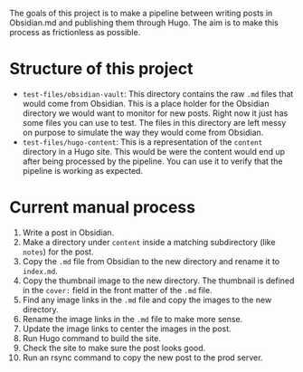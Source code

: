 The goals of this project is to make a pipeline between writing posts in Obsidian.md and publishing them through Hugo. The aim is to make this process as frictionless as possible.

# Structure of this project
- `test-files/obsidian-vault`: This directory contains the raw `.md` files that would come from Obsidian. This is a place holder for the Obsidian directory we would want to monitor for new posts. Right now it just has some files you can use to test. The files in this directory are left messy on purpose to simulate the way they would come from Obsidian.
- `test-files/hugo-content`: This is a representation of the `content` directory in a Hugo site. This would be were the content would end up after being processed by the pipeline. You can use it to verify that the pipeline is working as expected.

# Current manual process
1. Write a post in Obsidian.
2. Make a directory under `content` inside a matching subdirectory (like `notes`) for the post.
3. Copy the `.md` file from Obsidian to the new directory and rename it to `index.md`.
4. Copy the thumbnail image to the new directory. The thumbnail is defined in the `cover:` field in the front matter of the `.md` file.
5. Find any image links in the `.md` file and copy the images to the new directory.
6. Rename the image links in the `.md` file to make more sense.
7. Update the image links to center the images in the post.
8. Run Hugo command to build the site.
9. Check the site to make sure the post looks good.
10. Run an rsync command to copy the new post to the prod server.
